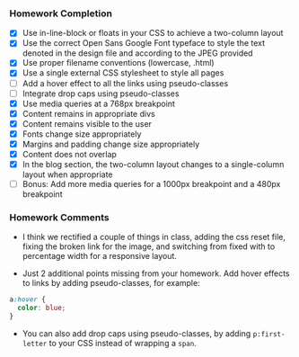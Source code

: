 ### Homework Completion
- [x] Use in-line-block or floats in your CSS to achieve a two-column layout
- [x] Use the correct Open Sans Google Font typeface to style the text denoted in the design file and according to the JPEG provided
- [x] Use proper filename conventions (lowercase, .html)
- [x] Use a single external CSS stylesheet to style all pages
- [ ] Add a hover effect to all the links using pseudo-classes
- [ ] Integrate drop caps using pseudo-classes
- [x] Use media queries at a 768px breakpoint
- [x] Content remains in appropriate divs
- [x] Content remains visible to the user
- [x] Fonts change size appropriately
- [x] Margins and padding change size appropriately
- [x] Content does not overlap
- [x] In the blog section, the two-column layout changes to a single-column layout when appropriate
- [ ] Bonus: Add more media queries for a 1000px breakpoint and a 480px breakpoint

### Homework Comments
- I think we rectified a couple of things in class, adding the css reset file, fixing the broken link for the image, and switching from fixed with to percentage width for a responsive layout.

- Just 2 additional points missing from your homework. Add hover effects to links by adding pseudo-classes, for example:

```css
a:hover {
  color: blue;
}
```

- You can also add drop caps using pseudo-classes, by adding `p:first-letter` to your CSS instead of wrapping a `span`.
